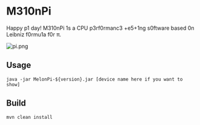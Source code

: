 # M310nPi
Happy p1 day! M310nPi 1s a CPU p3rf0rmanc3 +e5+1ng s0ftware based 0n Leibniz f0rmu1a f0r π.

![pi.png](https://i.loli.net/2020/03/14/14zwRUVIcW3qdYx.png)

## Usage
```
java -jar MelonPi-${version}.jar [device name here if you want to show]
```

## Build
```
mvn clean install
```
